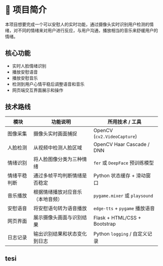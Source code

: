 # 🎯 项目简介

本项目想要完成一个可以安慰人的实时功能，通过摄像头实时识别用户检测的情绪，对不同的情绪来对用户进行反应，与用户沟通，播放相当的音乐来舒缓用户的情绪。

## 核心功能

- 实时人脸情绪识别
- 播放安慰语音
- 播放安慰音乐
- 检测到用户心情平稳后调整语音和音乐
- 网页端交互界面展示和操作

## 技术路线

| 模块 | 功能说明 | 所用技术 / 工具 |
|------------|------------------------------|-----------------------------|
| 图像采集 | 摄像头实时画面捕捉 | OpenCV (`cv2.VideoCapture`) |
| 人脸检测 | 从视频中检测人脸区域 | OpenCV Haar Cascade / DNN |
| 情绪识别 | 将人脸图像分类为三种情绪 | `fer` 或 `DeepFace` 预训练模型 |
| 情绪平稳判断 | 通过多帧平均判断情绪是否稳定 | Python 状态缓存 + 滑动窗口 |
| 音乐播放 | 根据情绪播放对应音乐（本地音频） | `pygame.mixer` 或 `playsound` |
| 安慰语音 | 将安慰语句转为语音播放 | `edge-tts` + `pygame` 播放语音 |
| 网页界面 | 展示摄像头画面与识别结果 | Flask + HTML/CSS + Bootstrap |
| 日志记录 | 输出识别结果和状态变化到日志 | Python `logging` / 自定义记录 |



## tesi